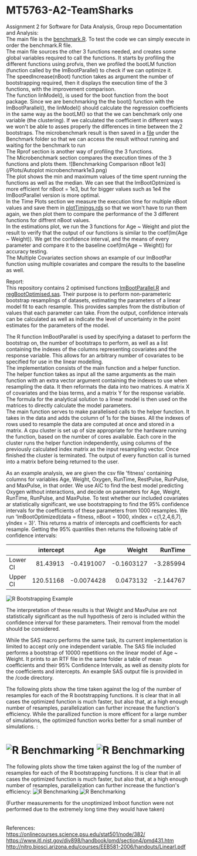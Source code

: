# MT5763-A2-TeamSharks
Assignment 2 for Software for Data Analysis, Group repo
Documentation and Analysis:<br>
The main file is the [benchmark.R](https://github.com/MarcNohra/MT5763-A2-TeamSharks/blob/master/code/benchmark.R). To test the code we can simply execute in order the benchmark.R file.
<br>
The main file sources the other 3 functions needed, and creates some global variables required to call the functions. It starts by profiling the different functions using profvis, then we profiled the bootLM function (function called by the lmBootParallel) to check if we can optimize it.
<br>
 The speedIncrease(nBoot) function takes as argument the number of bootstrapping required, then it displays the execution time of the 3 functions, with the improvement comparison.
 <br>
The function linModel(), is used for the boot function from the boot package. Since we are benchmarking the the boot() function with the lmBootParallel(), the linModel() should calculate the regression coefficients in the same way as the bootLM() so that the we can benchmark only one variable (the clustering). If we calculated the coefficient in different ways we won't be able to asses properly the differences in time between the 2 bootstraps. The microbenchmark result is then saved in a [file](https://github.com/MarcNohra/MT5763-A2-TeamSharks/blob/master/Profiling/Benchmark/bootBench1e%2B05.rds) under the Benchmark folder so that we can access the result without running and waiting for the benchmark to run
<br>
The Rprof section is another way of profiling the 3 functions.
<br>
The Microbenchmark section compares the execution times of the 3 functions and plots them.
![Benchmarking Comparison nBoot 1e3](/Plots/Autoplot microbenchmark1e3.png) <br>
The plot shows the min and maximum values of the time spent running the functions as well as the median. We can see that the lmBootOptmized is more efficient for nBoot = 1e3, but for bigger values such as 1e4 the lmBootParallel version is more optimal.
<br>
In the Time Plots section we measure the execution time for multiple nBoot values and save them in [plotTimings.rds](https://github.com/MarcNohra/MT5763-A2-TeamSharks/blob/master/data/plotTimings.rds) so that we won't have to run them again, we then plot them to compare the performance of the 3 different functions for diffrent nBoot values.
<br>
In the estimations plot, we run the 3 functions for Age ~ Weight and plot the result to verify that the output of our functions is similar to the coef(lm(Age ~ Weight)). We get the confidence interval, and the means of every parameter and compare it to the baseline coef(lm(Age ~ Weight)) for accuracy testing.
<br>
The Multiple Covariates section shows an example of our lmBootPar function using multiple covariates and compare the results to the baseline as well.
<br>

Report:<br>
This repository contains 2 optimised functions [lmBootParallel.R](https://github.com/MarcNohra/MT5763-A2-TeamSharks/blob/master/code/lmBootParallel.R "lmBootParallel") and [regBootOptimised.sas](https://github.com/MarcNohra/MT5763-A2-TeamSharks/blob/master/code/regBootOptimised.sas). Their purpose is to perform non-parameteric bootstrap resamplings of datasets, estimating the parameters of a linear model fit to each resample. This provides samples from the distribution of values that each parameter can take. From the output, confidence intervals can be calculated as well as indicate the level of uncertainty in the point estimates for the parameters of the model.

The R function lmBootParallel is used by specifying a dataset to perform the bootstrap on, the number of bootstraps to perform, as well as a list containing the indexes of the columns representing covariates and the response variable. This allows for an arbitrary number of covariates to be specified for use in the linear modelling. <br>
The implementation consists of the main function and a helper function. The helper function takes as input all the same arguments as the main function with an extra vector argument containing the indexes to use when resampling the data. It then reformats the data into two matrices. A matrix X of covariates and the bias terms, and a matrix Y for the response variable. The formula for the analytical solution to a linear model is then used on the matrices to directly calculate the model parameters.<br>
The main function serves to make parallelised calls to the helper function. It takes in the data and adds the column of 1s for the biases. All the indexes of rows used to resample the data are computed at once and stored in a matrix. A cpu cluster is set up of size appropriate for the hardware running the function, based on the number of cores available. Each core in the cluster runs the helper function independently, using columns of the previously calculated index matrix as the input resampling vector. Once finished the cluster is terminated. The output of every function call is turned into a matrix before being returned to the user.

As an example analysis, we are given the csv file 'fitness' containing columns for variables Age, Weight, Oxygen, RunTime, RestPulse, RunPulse, and MaxPulse, in that order. We use AIC to find the best model predicting Oxygen without interactions, and decide on parameters for Age, Weight, RunTime, RunPulse, and MaxPulse. To test whether our included covariates ar statistically significant, we use bootstrapping to find the 95% confidence intervals for the coefficients of these parameters from 1000 resamples. We run 'lmBootOptimized(data = fitness, nBoot = 1000, xIndex = c(1,2,4,6,7), yIndex = 3)'. This returns a matrix of intercepts and coefficients for each resample. Getting the 95% quantiles then returns the following table of confidence intervals:

|         | intercept|        Age|     Weight|   RunTime|   RunPulse|   MaxPulse|
|:--------|---------:|----------:|----------:|---------:|----------:|----------:|
|Lower CI |  81.43913| -0.4191007| -0.1603127| -3.285994| -0.5380501| -0.0324474|
|Upper CI | 120.51168| -0.0074428|  0.0473132| -2.144767| -0.0954170|  0.4945007|

![R Bootstrapping Example](/Plots/RBootEx.png)

The interpretation of these results is that Weight and MaxPulse are not statistically significant as the null hypothesis of zero is included within the confidence interval for these parameters. Their removal from the model should be considered.<br> 

While the SAS macro performs the same task, its current implementation is limited to accept only one independent variable. The SAS file included performs a bootstrap of 10000 repetitions on the linear model of Age ~ Weight. It prints to an RTF file in the same folder a table of mean coefficients and their 95% Confidence Intervals, as well as density plots for the coefficients and intercepts. An example SAS output file is provided in the /code directory.


The following plots show the time taken against the log of the number of resamples for each of the R bootstrapping functions. It is clear that in all cases the optimized function is much faster, but also that, at a high enough number of resamples, parallelization can further increase the function's efficiency. While the parallized function is more efficent for a large number of simulations, the optimized function works better for a small number of simulations. :

![R Benchmarking](/Plots/Plot2.png)
![R Benchmarking](/Plots/Plot3.png)
=======
The following plots show the time taken against the log of the number of resamples for each of the R bootstrapping functions. It is clear that in all cases the optimized function is much faster, but also that, at a high enough number of resamples, parallelization can further increase the function's efficiency:
![R Benchmarking](/Plots/Plot1A.png)
![R Benchmarking](/Plots/Plot2A.png)

  (Further measurements for the unoptimized lmboot function were not performed due to the extremely long time they would have taken)
<br> <br> <br>
References:<br>
https://onlinecourses.science.psu.edu/stat501/node/382/ <br>
https://www.itl.nist.gov/div898/handbook/pmd/section4/pmd431.htm <br>
http://nitro.biosci.arizona.edu/courses/EEB581-2006/handouts/LinearI.pdf <br>
